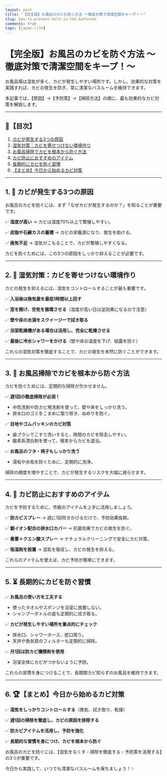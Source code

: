 ```yaml
---
layout: post
title: "【完全版】お風呂のカビを防ぐ方法 ～徹底対策で清潔空間をキープ！～"
slug: how-to-prevent-mold-in-the-bathroom
comments: true
tags: [japan-life]
---
```


# 【完全版】お風呂のカビを防ぐ方法 ～徹底対策で清潔空間をキープ！～

お風呂場は湿気が多く、カビが発生しやすい場所です。しかし、効果的な対策を実践すれば、カビの発生を防ぎ、常に清潔なバスルームを維持できます。

本記事では、【原因】→【予防策】→【掃除方法】の順に、最も効果的なカビ対策を解説します。

---

## 📌【目次】

1. [カビが発生する3つの原因](#1-カビが発生する3つの原因)
2. [湿気対策：カビを寄せつけない環境作り](#2-湿気対策カビを寄せつけない環境作り)
3. [お風呂掃除でカビを根本から防ぐ方法](#3-お風呂掃除でカビを根本から防ぐ方法)
4. [カビ防止におすすめのアイテム](#4-カビ防止におすすめのアイテム)
5. [長期的にカビを防ぐ習慣](#5-長期的にカビを防ぐ習慣)
6. [【まとめ】今日から始めるカビ対策](#6-まとめ今日から始めるカビ対策)

---

## 1. 🦠 カビが発生する3つの原因

お風呂のカビを防ぐには、まず「なぜカビが発生するのか？」を知ることが重要です。

✅ **湿度が高い** → カビは湿度70%以上で繁殖しやすい。

✅ **皮脂や石鹸カスの蓄積** → カビの栄養源になり、発生を助ける。

✅ **換気不足** → 湿気がこもることで、カビが繁殖しやすくなる。

カビを防ぐためには、この3つの原因をしっかり抑えることが必要です。

---

## 2. 💨 湿気対策：カビを寄せつけない環境作り

カビの発生を抑えるには、湿気をコントロールすることが最も重要です。

✅ **入浴後は換気扇を最低1時間以上回す**

✅ **窓を開け、空気を循環させる**（湿度が高い日は逆効果になるので注意）

✅ **壁や床の水滴をスクイージーで拭き取る**

✅ **浴室乾燥機がある場合は活用し、完全に乾燥させる**

✅ **最後に冷水シャワーをかける**（壁や床の温度を下げ、結露を防ぐ）

これらの湿気対策を徹底することで、カビの発生を未然に防ぐことができます。

---

## 3. 🧼 お風呂掃除でカビを根本から防ぐ方法

カビを防ぐためには、定期的な掃除が欠かせません。

✅ **週1回の徹底掃除が必須！**

- 中性洗剤や防カビ用洗剤を使って、壁や床をしっかり洗う。
- 排水口のゴミをこまめに取り除き、ぬめりを防ぐ。

✅ **目地やゴムパッキンのカビ対策**

- 歯ブラシでこすり洗いすると、隙間のカビを除去しやすい。
- 酸素系漂白剤を使って、根本からカビを退治。

✅ **お風呂のフタ・椅子もしっかり洗う**

- 湯垢や水垢を防ぐために、定期的に洗浄。

掃除の頻度を増やすことで、カビが発生するリスクを大幅に減らせます。

---

## 4. 🛁 カビ防止におすすめのアイテム

カビを予防するために、市販のアイテムを上手に活用しましょう。

✅ **防カビスプレー** → 週に1回吹きかけるだけで、予防効果抜群。

✅ **銀イオン配合の排水口カバー** → 抗菌効果でカビの発生を防ぐ。

✅ **重曹＋クエン酸スプレー** → ナチュラルクリーニングで安全にカビ対策。

✅ **吸湿剤を設置** → 湿気を吸収し、カビの発生を抑える。

これらのアイテムを使えば、カビ予防が簡単にできます。

---

## 5. ⏳ 長期的にカビを防ぐ習慣

✅ **お風呂の使い方を工夫する**

- 使ったタオルやスポンジを浴室に放置しない。
- シャンプーボトルの底も定期的に拭き取る。

✅ **カビが発生しやすい場所を重点的にチェック**

- 排水口、シャワーホース、蛇口周り。
- 天井や換気扇のフィルターも定期的に掃除。

✅ **月1回は防カビ燻煙剤を使用**

- 浴室全体にカビがつかないように予防。

これらの習慣を身につけることで、長期間カビ知らずのお風呂を維持できます。

---

## 6. 🏆【まとめ】今日から始めるカビ対策

✅ **湿気をしっかりコントロールする**（換気、拭き取り、乾燥）

✅ **週1回の掃除を徹底し、カビの原因を排除する**

✅ **防カビアイテムを活用し、予防を強化**

✅ **長期的な習慣を身につけ、カビを根本から防ぐ**

お風呂のカビを防ぐには、【湿気をなくす・掃除を徹底する・予防策を活用する】の3つが重要です。

今日から実践して、いつでも清潔なバスルームを保ちましょう！✨

